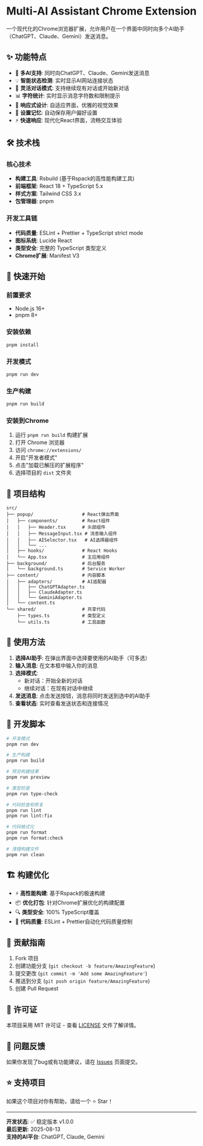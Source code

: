 # Multi-AI Assistant Chrome Extension

一个现代化的Chrome浏览器扩展，允许用户在一个界面中同时向多个AI助手（ChatGPT、Claude、Gemini）发送消息。

## ✨ 功能特点

- 🤖 **多AI支持**: 同时向ChatGPT、Claude、Gemini发送消息
- 💡 **智能状态检测**: 实时显示AI网站连接状态
- 🔄 **灵活对话模式**: 支持继续现有对话或开始新对话
- 📊 **字符统计**: 实时显示消息字符数和限制提示
- 📱 **响应式设计**: 自适应界面，优雅的视觉效果
- 💾 **设置记忆**: 自动保存用户偏好设置
- ⚡ **快速响应**: 现代化React界面，流畅交互体验

## 🛠️ 技术栈

### 核心技术
- **构建工具**: Rsbuild (基于Rspack的高性能构建工具)
- **前端框架**: React 18 + TypeScript 5.x
- **样式方案**: Tailwind CSS 3.x
- **包管理器**: pnpm

### 开发工具链
- **代码质量**: ESLint + Prettier + TypeScript strict mode
- **图标系统**: Lucide React
- **类型安全**: 完整的 TypeScript 类型定义
- **Chrome扩展**: Manifest V3

## 🚀 快速开始

### 前置要求
- Node.js 16+
- pnpm 8+

### 安装依赖
```bash
pnpm install
```

### 开发模式
```bash
pnpm run dev
```

### 生产构建
```bash
pnpm run build
```

### 安装到Chrome
1. 运行 `pnpm run build` 构建扩展
2. 打开 Chrome 浏览器
3. 访问 `chrome://extensions/`
4. 开启"开发者模式"
5. 点击"加载已解压的扩展程序"
6. 选择项目的 `dist` 文件夹

## 📁 项目结构

```
src/
├── popup/                  # React弹出界面
│   ├── components/         # React组件
│   │   ├── Header.tsx      # 头部组件
│   │   ├── MessageInput.tsx # 消息输入组件
│   │   ├── AISelector.tsx   # AI选择器组件
│   │   └── ...
│   ├── hooks/              # React Hooks
│   └── App.tsx             # 主应用组件
├── background/             # 后台服务
│   └── background.ts       # Service Worker
├── content/                # 内容脚本
│   ├── adapters/           # AI适配器
│   │   ├── ChatGPTAdapter.ts
│   │   ├── ClaudeAdapter.ts
│   │   └── GeminiAdapter.ts
│   └── content.ts
└── shared/                 # 共享代码
    ├── types.ts            # 类型定义
    └── utils.ts            # 工具函数
```

## 🎯 使用方法

1. **选择AI助手**: 在弹出界面中选择要使用的AI助手（可多选）
2. **输入消息**: 在文本框中输入你的消息
3. **选择模式**: 
   - 新对话：开始全新的对话
   - 继续对话：在现有对话中继续
4. **发送消息**: 点击发送按钮，消息将同时发送到选中的AI助手
5. **查看状态**: 实时查看发送状态和连接情况

## 🔧 开发脚本

```bash
# 开发模式
pnpm run dev

# 生产构建
pnpm run build

# 预览构建结果
pnpm run preview

# 类型检查
pnpm run type-check

# 代码检查和修复
pnpm run lint
pnpm run lint:fix

# 代码格式化
pnpm run format
pnpm run format:check

# 清理构建文件
pnpm run clean
```

## 🏗️ 构建优化

- ⚡ **高性能构建**: 基于Rspack的极速构建
- 📦 **优化打包**: 针对Chrome扩展优化的构建配置
- 🔍 **类型安全**: 100% TypeScript覆盖
- 🎨 **代码质量**: ESLint + Prettier自动化代码质量控制

## 🤝 贡献指南

1. Fork 项目
2. 创建功能分支 (`git checkout -b feature/AmazingFeature`)
3. 提交更改 (`git commit -m 'Add some AmazingFeature'`)
4. 推送到分支 (`git push origin feature/AmazingFeature`)
5. 创建 Pull Request

## 📄 许可证

本项目采用 MIT 许可证 - 查看 [LICENSE](LICENSE) 文件了解详情。

## 🐛 问题反馈

如果你发现了bug或有功能建议，请在 [Issues](https://github.com/onefinis/ai-assistant/issues) 页面提交。

## ⭐ 支持项目

如果这个项目对你有帮助，请给一个 ⭐ Star！

---

**开发状态**: ✅ 稳定版本 v1.0.0  
**最后更新**: 2025-08-13  
**支持的AI平台**: ChatGPT, Claude, Gemini